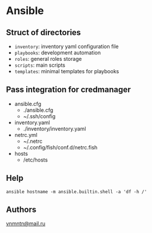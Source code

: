 # Ansible

## Struct of directories

- `inventory`: inventory yaml configuration file
- `playbooks`: development automation
- `roles`: general roles storage
- `scripts`: main scripts
- `templates`: minimal templates for playbooks

## Pass integration for credmanager

- ansible.cfg
    - ./ansible.cfg
    - ~/.ssh/config
- inventory.yaml
    - ./inventory/inventory.yaml
- netrc.yml
    - ~/.netrc
    - ~/.config/fish/conf.d/netrc.fish
- hosts
    - /etc/hosts

## Help

`ansible hostname -m ansible.builtin.shell -a 'df -h /'`

## Authors

<vnmntn@mail.ru>
